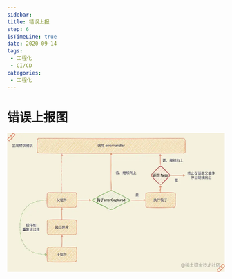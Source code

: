 ```yaml
---
sidebar:
title: 错误上报
step: 6
isTimeLine: true
date: 2020-09-14
tags:
 - 工程化
 - CI/CD
categories:
 - 工程化
---
```

# 错误上报图


![截图](./assets/vue_错误处理机制.webp)

